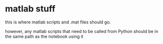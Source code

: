 # matlab stuff

this is where matlab scripts and .mat files should go.

however, any matlab scripts that need to be called from Python should be in the same path as the notebook using it
